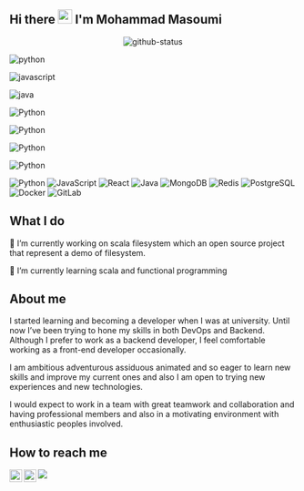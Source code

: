 ## Hi there <img src="https://media.giphy.com/media/hvRJCLFzcasrR4ia7z/giphy.gif" width="25px"> I'm Mohammad Masoumi

<!--
**mohammadmasoumi/mohammadmasoumi** is a ✨ _special_ ✨ repository because its `README.md` (this file) appears on your GitHub profile.

Here are some ideas to get you started:

- 🔭 I’m currently working on ...
- 🌱 I’m currently learning ...
- 👯 I’m looking to collaborate on ...
- 🤔 I’m looking for help with ...
- 💬 Ask me about ...
- 📫 How to reach me: ...
- 😄 Pronouns: ...
- ⚡ Fun fact: ...
-->

<p align="center"> <img src="https://github-readme-stats.vercel.app/api?username=mohammadmasoumi&count_private=true&theme=great-gatsby&show_icons=true" alt="github-status" />

<div display="flex" "flex-direction"="row" "justify-content"="center">
  
  <p><img src="https://img.shields.io/badge/-Python-black?style=flat-square&logo=Python" alt="python"></p>
  <p><img src="https://img.shields.io/badge/-JavaScript-black?style=flat-square&logo=Javascript" alt="javascript"></p>
  <p><img src="https://img.shields.io/badge/-Java-E34A86?style=flat-square&logo=Java" alt="java"></p>
  <p><img src="https://img.shields.io/badge/-Python-black?style=flat-square&logo=Python" alt="Python"></p>
  <p><img src="https://img.shields.io/badge/-Python-black?style=flat-square&logo=Python" alt="Python"></p>
  <p><img src="https://img.shields.io/badge/-Python-black?style=flat-square&logo=Python" alt="Python"></p>
  <p><img src="https://img.shields.io/badge/-Python-black?style=flat-square&logo=Python" alt="Python"></p>

</div>

![Python](https://img.shields.io/badge/-Python-black?style=flat-square&logo=Python)
![JavaScript](https://img.shields.io/badge/-JavaScript-black?style=flat-square&logo=javascript)
![React](https://img.shields.io/badge/-React-black?style=flat-square&logo=react)
![Java](https://img.shields.io/badge/-java-E34A86?style=flat-square&logo=java)
![MongoDB](https://img.shields.io/badge/-MongoDB-black?style=flat-square&logo=mongodb)
![Redis](https://img.shields.io/badge/-Redis-black?style=flat-square&logo=Redis)
![PostgreSQL](https://img.shields.io/badge/-PostgreSQL-336791?style=flat-square&logo=postgresql)
![Docker](https://img.shields.io/badge/-Docker-black?style=flat-square&logo=docker)
![GitLab](https://img.shields.io/badge/-GitLab-FCA121?style=flat-square&logo=gitlab)


## What I do

🔭 I’m currently working on scala filesystem which an open source project that represent a demo of filesystem.

🌱 I’m currently learning scala and functional programming


## About me

I started learning and becoming a developer when I was at university. Until now I’ve been trying to hone
my skills in both DevOps and Backend. Although I prefer to work as a backend developer, 
I feel comfortable working as a front-end developer occasionally.

I am ambitious adventurous assiduous animated and so eager to learn new skills and improve my current ones and also I am open to trying new experiences and new technologies.

I would expect to work in a team with great teamwork and collaboration and having professional
members and also in a motivating environment with enthusiastic peoples involved. 

## How to reach me

<a href="https://www.linkedin.com/in/mohammad-masoumi-1523aba9/">
  <img align="left" alt="Mohamamd's LinkdeIN" width="22px" src="https://cdn.jsdelivr.net/npm/simple-icons@v3/icons/linkedin.svg" />
</a>
<a href="https://www.instagram.com/mohammadmasoumi74/">
  <img align="left" alt="Mohamamd's Instagram" width="22px" src="https://cdn.jsdelivr.net/npm/simple-icons@v3/icons/instagram.svg" />
</a>


![](https://visitor-badge.glitch.me/badge?page_id=mohammadmasoumi/mohammadmasoumi)

